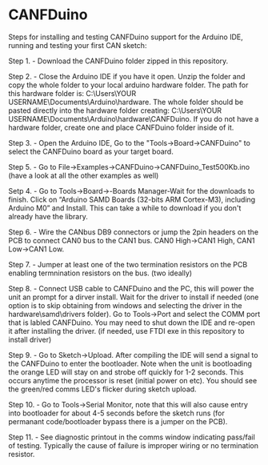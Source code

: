 # CANFDuino
Steps for installing and testing CANFDuino support for the Arduino IDE, running and testing your first CAN sketch:

Step 1. - Download the CANFDuino folder zipped in this repository.

Step 2. - Close the Arduino IDE if you have it open. Unzip the folder and copy the whole folder to your local arduino hardware folder. The path for this hardware folder is: C:\Users\YOUR USERNAME\Documents\Arduino\hardware. The whole folder should be pasted directly into the hardware folder creating: C:\Users\YOUR USERNAME\Documents\Arduino\hardware\CANFDuino. If you do not have a hardware folder, create one and place CANFDuino folder inside of it.

Step 3. - Open the Arduino IDE, Go to the "Tools->Board->CANFDuino" to select the CANFDuino board as your target board.

Step 5. - Go to File->Examples->CANFDuino->CANFDuino_Test500Kb.ino (have a look at all the other examples as well)

Setp 4. - Go to Tools->Board->-Boards Manager-Wait for the downloads to finish. Click on “Arduino SAMD Boards (32-bits ARM Cortex-M3), including Arduino M0” and Install. This can take a while to download if you don't already have the library.

Step 6. - Wire the CANbus DB9 connectors or jump the 2pin headers on the PCB to connect CAN0 bus to the CAN1 bus. CAN0 High->CAN1 High, CAN1 Low->CAN1 Low.

Step 7. - Jumper at least one of the two termination resistors on the PCB enabling termnination resistors on the bus. (two ideally)

Step 8. - Connect USB cable to CANFDuino and the PC, this will power the unit an prompt for a dirver install. Wait for the driver to install if needed (one option is to skip obtaining from windows and selecting the driver in the hardware\samd\drivers folder). Go to Tools->Port and select the COMM port that is labled CANFDuino. You may need to shut down the IDE and re-open it after installing the driver. (if needed, use FTDI exe in this repository to install driver)

Step 9. - Go to Sketch->Upload. After compiling the IDE will send a signal to the CANFDuino to enter the bootloader. Note when the unit is bootloading the orange LED will stay on and strobe off quickly for 1-2 seconds. This occurs anytime the processor is reset (initial power on etc). You should see the green/red comms LED's flicker during sketch upload.

Step 10. - Go to Tools->Serial Monitor, note that this will also cause entry into bootloader for about 4-5 seconds before the sketch runs (for permanant code/bootloader bypass there is a jumper on the PCB).

Step 11. - See diagnostic printout in the comms window indicating pass/fail of testing. Typically the cause of failure is improper wiring or no termination resistor.

